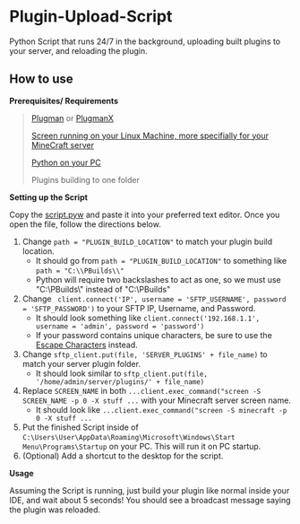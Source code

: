# Plugin-Upload-Script
Python Script that runs 24/7 in the background, uploading built plugins to your server, and reloading the plugin.
## How to use
**Prerequisites/ Requirements**
> [Plugman](https://dev.bukkit.org/projects/plugman) or [PlugmanX](https://www.spigotmc.org/resources/plugmanx.88135/)
> 
> [Screen running on your Linux Machine, more specifially for your MineCraft server](https://oscarhjelm.com/blag/2011/02/minecraft-server-on-linux-using-screen/)
> 
> [Python on your PC](https://www.python.org/downloads/)
> 
> Plugins building to one folder

**Setting up the Script**

Copy the [script.pyw](https://github.com/Siiant/Plugin-Upload-Script/blob/main/script.pyw) and paste it into your preferred text editor. Once you open the file, follow the directions below.

1. Change `path = "PLUGIN_BUILD_LOCATION"` to match your plugin build location.
   - It should go from `path = "PLUGIN_BUILD_LOCATION"` to something like `path = "C:\\PBuilds\\"`
   - Python will require two backslashes to act as one, so we must use "C:\\PBuilds\\" instead of "C:\PBuilds\"
2. Change ` client.connect('IP', username = 'SFTP_USERNAME', password = 'SFTP_PASSWORD')` to your SFTP IP, Username, and Password.
   - It should look something like `client.connect('192.168.1.1', username = 'admin', password = 'password')`
   - If your password contains unique characters, be sure to use the [Escape Characters](https://pythonexamples.org/python-escape-characters/) instead.
3. Change `sftp_client.put(file, 'SERVER_PLUGINS' + file_name)` to match your server plugin folder.
   - It should look similar to `sftp_client.put(file, '/home/admin/server/plugins/' + file_name)`
4. Replace `SCREEN_NAME` in both `...client.exec_command("screen -S SCREEN_NAME -p 0 -X stuff ...` with your Minecraft server screen name.
   - It should look like `...client.exec_command("screen -S minecraft -p 0 -X stuff ... `
5. Put the finished Script inside of `C:\Users\User\AppData\Roaming\Microsoft\Windows\Start Menu\Programs\Startup` on your PC. This will run it on PC startup.
6. (Optional) Add a shortcut to the desktop for the script.

**Usage** 

Assuming the Script is running, just build your plugin like normal inside your IDE, and wait about 5 seconds! You should see a broadcast message saying the plugin was reloaded.
